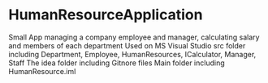 # HumanResourceApplication
Small App managing a company employee and manager, calculating salary and  members of each department
Used on MS Visual Studio
src folder including Department, Employee, HumanResources, ICalculator, Manager, Staff
The idea folder including Gitnore files
Main folder including HumanResource.iml

